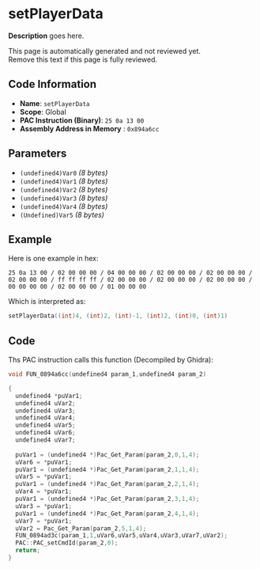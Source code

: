 # setPlayerData

**Description** goes here.

This page is automatically generated and not reviewed yet.<br>Remove this text if this page is fully reviewed.

## Code Information

- **Name**: `setPlayerData`
- **Scope**: Global
- **PAC Instruction (Binary)**: `25 0a 13 00`
- **Assembly Address in Memory** : `0x894a6cc`

## Parameters

- `(undefined4)Var0` *(8 bytes)*
- `(undefined4)Var1` *(8 bytes)*
- `(undefined4)Var2` *(8 bytes)*
- `(undefined4)Var3` *(8 bytes)*
- `(undefined4)Var4` *(8 bytes)*
- `(Undefined)Var5` *(8 bytes)*

## Example

Here is one example in hex:

```25 0a 13 00 / 02 00 00 00 / 04 00 00 00 / 02 00 00 00 / 02 00 00 00 / 02 00 00 00 / ff ff ff ff / 02 00 00 00 / 02 00 00 00 / 02 00 00 00 / 00 00 00 00 / 02 00 00 00 / 01 00 00 00```

Which is interpreted as:

```c
setPlayerData((int)4, (int)2, (int)-1, (int)2, (int)0, (int)1)
```

## Code

Ths PAC instruction calls this function (Decompiled by Ghidra):

```c
void FUN_0894a6cc(undefined4 param_1,undefined4 param_2)

{
  undefined4 *puVar1;
  undefined4 uVar2;
  undefined4 uVar3;
  undefined4 uVar4;
  undefined4 uVar5;
  undefined4 uVar6;
  undefined4 uVar7;
  
  puVar1 = (undefined4 *)Pac_Get_Param(param_2,0,1,4);
  uVar6 = *puVar1;
  puVar1 = (undefined4 *)Pac_Get_Param(param_2,1,1,4);
  uVar5 = *puVar1;
  puVar1 = (undefined4 *)Pac_Get_Param(param_2,2,1,4);
  uVar4 = *puVar1;
  puVar1 = (undefined4 *)Pac_Get_Param(param_2,3,1,4);
  uVar3 = *puVar1;
  puVar1 = (undefined4 *)Pac_Get_Param(param_2,4,1,4);
  uVar7 = *puVar1;
  uVar2 = Pac_Get_Param(param_2,5,1,4);
  FUN_0894ad3c(param_1,1,uVar6,uVar5,uVar4,uVar3,uVar7,uVar2);
  PAC::PAC_setCmdId(param_2,0);
  return;
}
```

